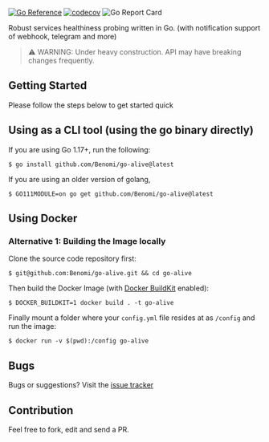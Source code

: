 [![Go Reference](https://pkg.go.dev/badge/github.com/Benomi/go-alive.svg)](https://pkg.go.dev/github.com/Benomi/go-alive) [![codecov](https://codecov.io/gh/Benomi/go-alive/branch/main/graph/badge.svg?token=k3AHKhTtqO)](https://codecov.io/gh/Benomi/go-alive) ![Go Report Card](https://goreportcard.com/badge/github.com/benomi/go-alive)

Robust services healthiness probing written in Go. (with notification support of webhook, telegram and more)

> :warning: WARNING: Under heavy construction. API may have breaking changes frequently.
## Getting Started ##

Please follow the steps below to get started quick

## Using as a CLI tool (using the go binary directly) ##

If you are using Go 1.17+, run the following:
```
$ go install github.com/Benomi/go-alive@latest
```

If you are using an older version of golang,
```
$ GO111MODULE=on go get github.com/Benomi/go-alive@latest

```
## Using Docker ##

### Alternative 1: Building the Image locally
Clone the source code repository first:

```
$ git@github.com:Benomi/go-alive.git && cd go-alive
```

Then build the Docker Image (with [Docker BuildKit](https://docs.docker.com/develop/develop-images/build_enhancements/#to-enable-buildkit-builds) enabled):

```
$ DOCKER_BUILDKIT=1 docker build . -t go-alive
```

Finally mount a folder where your `config.yml` file resides at as `/config` and run the image:
```
$ docker run -v $(pwd):/config go-alive
```

## Bugs ##

Bugs or suggestions? Visit the [issue tracker](https://github.com/Benomi/go-alive/issues) 

## Contribution

Feel free to fork, edit and send a PR.